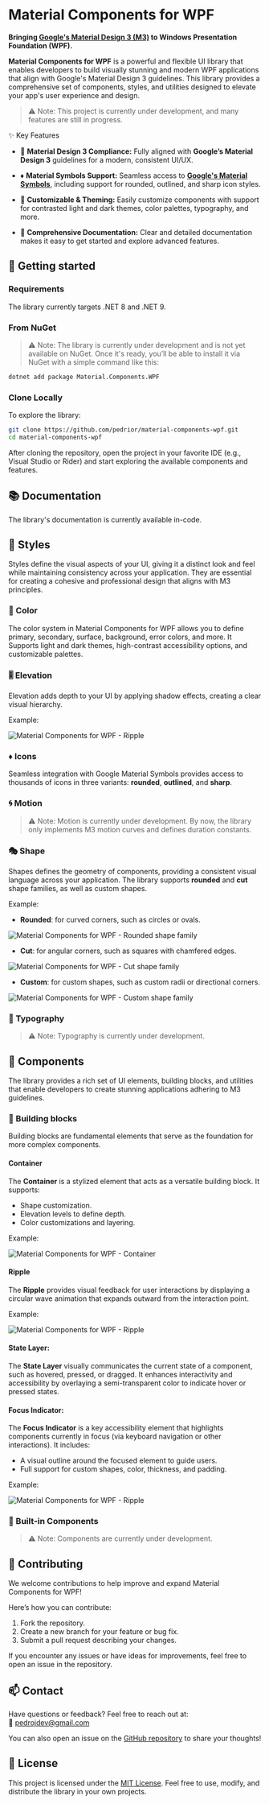 # Material Components for WPF

**Bringing [Google's Material Design 3 (M3)](https://m3.material.io/) to Windows Presentation Foundation (WPF).**

**Material Components for WPF** is a powerful and flexible UI library that enables developers to build visually stunning
and modern WPF applications that align with Google's Material Design 3 guidelines. This library provides a comprehensive
set of components, styles, and utilities designed to elevate your app's user experience and design.

> ⚠️ Note: This project is currently under development, and many features are still in progress.

✨ Key Features

- 🎯 **Material Design 3 Compliance:**
Fully aligned with **Google’s Material Design 3** guidelines for a modern, consistent UI/UX.

- ♦️ **Material Symbols Support:**
Seamless access to **[Google's Material Symbols](https://fonts.google.com/icons)**, including support for rounded, 
outlined, and sharp icon styles.

- 🎨 **Customizable & Theming:**
Easily customize components with support for contrasted light and dark themes, color palettes, typography, and more.

- 📃 **Comprehensive Documentation:**
Clear and detailed documentation makes it easy to get started and explore advanced features.

## 🚀 Getting started

### Requirements

The library currently targets .NET 8 and .NET 9.

### From NuGet

> ⚠️ Note: The library is currently under development and is not yet available on NuGet. Once it's ready, you’ll be 
> able to install it via NuGet with a simple command like this:

```bash
dotnet add package Material.Components.WPF
````

### Clone Locally

To explore the library:

```bash
git clone https://github.com/pedrior/material-components-wpf.git
cd material-components-wpf
```

After cloning the repository, open the project in your favorite IDE (e.g., Visual Studio or Rider) and start exploring 
the available components and features.

## 📚 Documentation

The library's documentation is currently available in-code.

## 🎨 Styles

Styles define the visual aspects of your UI, giving it a distinct look and feel while maintaining consistency across 
your application. They are essential for creating a cohesive and professional design that aligns with M3 principles.

### 🎨 Color

The color system in Material Components for WPF allows you to define primary, secondary, surface, background, error 
colors, and more. It Supports light and dark themes, high-contrast accessibility options, and customizable palettes.

### 🎚️ Elevation

Elevation adds depth to your UI by applying shadow effects, creating a clear visual hierarchy.

Example:

![Material Components for WPF - Ripple](./images/elevation.png)

### ♦️ Icons

Seamless integration with Google Material Symbols provides access to thousands of icons in three variants: **rounded**,
**outlined**, and **sharp**.

### 🌀 Motion

> ⚠️ Note: Motion is currently under development. By now, the library only implements M3 motion curves and
> defines duration constants.

### 🎭 Shape

Shapes defines the geometry of components, providing a consistent visual language across your application. The library
supports **rounded** and **cut** shape families, as well as custom shapes.

Example:

- **Rounded**: for curved corners, such as circles or ovals.

![Material Components for WPF - Rounded shape family](./images/shape-rounded.png)

- **Cut**: for angular corners, such as squares with chamfered edges.

![Material Components for WPF - Cut shape family](./images/shape-cut.png)

- **Custom**: for custom shapes, such as custom radii or directional corners.

![Material Components for WPF - Custom shape family](./images/shape-custom.png)

### 📏 Typography

> ⚠️ Note: Typography is currently under development.

## 🧩 Components

The library provides a rich set of UI elements, building blocks, and utilities that enable
developers to create stunning applications adhering to M3 guidelines.

### 🔗 Building blocks

Building blocks are fundamental elements that serve as the foundation for more complex components.

#### **Container**

The **Container** is a stylized element that acts as a versatile building block. It supports:

- Shape customization.
- Elevation levels to define depth.
- Color customizations and layering.

Example:

![Material Components for WPF - Container](./images/container.png)

#### **Ripple**

The **Ripple** provides visual feedback for user interactions by displaying a circular wave animation that 
expands outward from the interaction point.

Example:

![Material Components for WPF - Ripple](./images/ripple.gif)

#### **State Layer**:

The **State Layer** visually communicates the current state of a component, such as hovered, pressed, or dragged.
It enhances interactivity and accessibility by overlaying a semi-transparent color to indicate hover or pressed states.

#### **Focus Indicator**:

The **Focus Indicator** is a key accessibility element that highlights components currently in focus (via keyboard 
navigation or other interactions). It includes:

- A visual outline around the focused element to guide users.
- Full support for custom shapes, color, thickness, and padding.

Example:

![Material Components for WPF - Ripple](./images/focus-indicator.gif)

### 🌟 Built-in Components

> ⚠️ Note: Components are currently under development.

## 🤝 Contributing

We welcome contributions to help improve and expand Material Components for WPF!

Here’s how you can contribute:

1. Fork the repository.
2. Create a new branch for your feature or bug fix.
3. Submit a pull request describing your changes.

If you encounter any issues or have ideas for improvements, feel free to open an issue in the repository.

## 📫 Contact

Have questions or feedback? Feel free to reach out at:\
📧 pedrojdev@gmail.com

You can also open an issue on the [GitHub repository](https://github.com/pedrior/material-components-wpf/issues) to 
share your thoughts!

## 📝 License

This project is licensed under the [MIT License](https://github.com/pedrior/material-components-wpf/blob/master/LICENSE).
Feel free to use, modify, and distribute the library in your own projects.